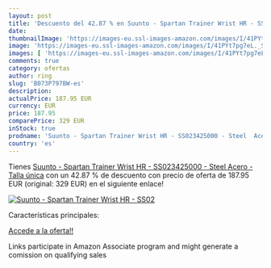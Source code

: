 ```yaml
---
layout: post
title: 'Descuento del 42.87 % en Suunto - Spartan Trainer Wrist HR - SS02'
date: 
thumbnailImage: 'https://images-eu.ssl-images-amazon.com/images/I/41PYt7pg7eL._SL200_.jpg'
image: 'https://images-eu.ssl-images-amazon.com/images/I/41PYt7pg7eL._SL200_.jpg'
images: [ 'https://images-eu.ssl-images-amazon.com/images/I/41PYt7pg7eL._SL200_.jpg' ]
comments: true
category: ofertas
author: ring
slug: 'B073P797BW-es'
description:
actualPrice: 187.95 EUR
currency: EUR
price: 187.95
comparePrice: 329 EUR
inStock: true
prodname: 'Suunto - Spartan Trainer Wrist HR - SS023425000 - Steel  Acero  - Talla única'
country: 'es'
---
```


Tienes [Suunto - Spartan Trainer Wrist HR - SS023425000 - Steel  Acero  - Talla única](https://www.amazon.es/dp/B073P797BW/?tag=tolees-21) con un 42.87 % de descuento con precio de oferta de 187.95 EUR (original: 329 EUR) en el siguiente enlace!

[![Suunto - Spartan Trainer Wrist HR - SS02](https://images-eu.ssl-images-amazon.com/images/I/41PYt7pg7eL._SL200_.jpg)](https://www.amazon.es/dp/B073P797BW/?tag=tolees-21)

Características principales:


[Accede a la oferta!!](https://www.amazon.es/dp/B073P797BW/?tag=tolees-21)

Links participate in Amazon Associate program and might generate a comission on qualifying sales


